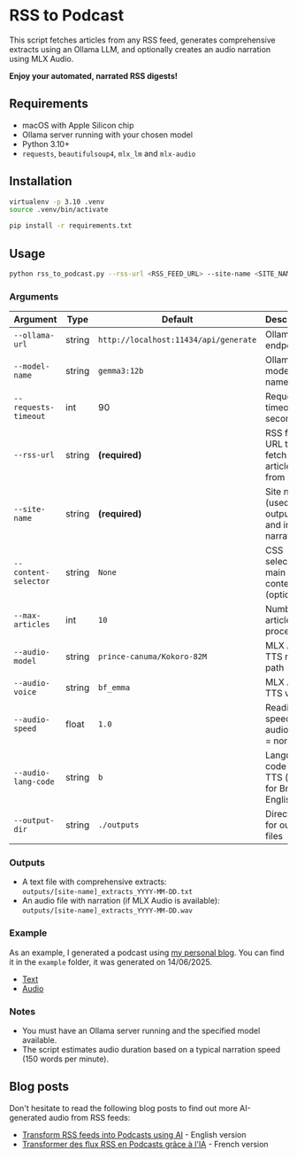 # RSS to Podcast

This script fetches articles from any RSS feed, generates comprehensive extracts using an Ollama LLM, and optionally creates an audio narration using MLX Audio.

**Enjoy your automated, narrated RSS digests!**

## Requirements

- macOS with Apple Silicon chip
- Ollama server running with your chosen model
- Python 3.10+
- `requests`, `beautifulsoup4`, `mlx_lm` and `mlx-audio`

## Installation

```bash
virtualenv -p 3.10 .venv
source .venv/bin/activate

pip install -r requirements.txt
```

## Usage

```bash
python rss_to_podcast.py --rss-url <RSS_FEED_URL> --site-name <SITE_NAME> [options]
```

### Arguments

| Argument             | Type    | Default                               | Description                                                        |
|----------------------|---------|---------------------------------------|--------------------------------------------------------------------|
| `--ollama-url`       | string  | `http://localhost:11434/api/generate` | Ollama API endpoint                                                |
| `--model-name`       | string  | `gemma3:12b`                          | Ollama model name                                                  |
| `--requests-timeout` | int     | 90                                    | Requests timeout in seconds                                        |
| `--rss-url`          | string  | **(required)**                        | RSS feed URL to fetch articles from                                |
| `--site-name`        | string  | **(required)**                        | Site name (used in output files and intro narration)               |
| `--content-selector` | string  | `None`                                | CSS selector for main article content (optional)                   |
| `--max-articles`     | int     | `10`                                  | Number of articles to process                                      |
| `--audio-model`      | string  | `prince-canuma/Kokoro-82M`            | MLX Audio TTS model path                                           |
| `--audio-voice`      | string  | `bf_emma`                             | MLX Audio TTS voice                                                |
| `--audio-speed`      | float   | `1.0`                                 | Reading speed for audio (1.0 = normal)                             |
| `--audio-lang-code`  | string  | `b`                                   | Language code for TTS (e.g., `b` for British English)              |
| `--output-dir`       | string  | `./outputs`                           | Directory for output files                                         |

### Outputs

- A text file with comprehensive extracts:  
  `outputs/[site-name]_extracts_YYYY-MM-DD.txt`
- An audio file with narration (if MLX Audio is available):  
  `outputs/[site-name]_extracts_YYYY-MM-DD.wav`

### Example

As an example, I generated a podcast using [my personal blog](https://blog.filador.ch/en/). You can find it in the ``example`` folder, it was generated on 14/06/2025.

* [Text](./example/filador_extracts_2025-06-14.txt)
* [Audio](./example/filador_extracts_2025-06-14.wav)

### Notes

- You must have an Ollama server running and the specified model available.
- The script estimates audio duration based on a typical narration speed (150 words per minute).

## Blog posts

Don't hesitate to read the following blog posts to find out more AI-generated audio from RSS feeds:

* [Transform RSS feeds into Podcasts using AI](https://blog.filador.ch/en/posts/transform-rss-feeds-into-podcasts-using-ai) - English version
* [Transformer des flux RSS en Podcasts grâce à l'IA](https://blog.filador.ch/posts/transformer-des-flux-rss-en-podcasts-grace-a-l-ia) - French version
